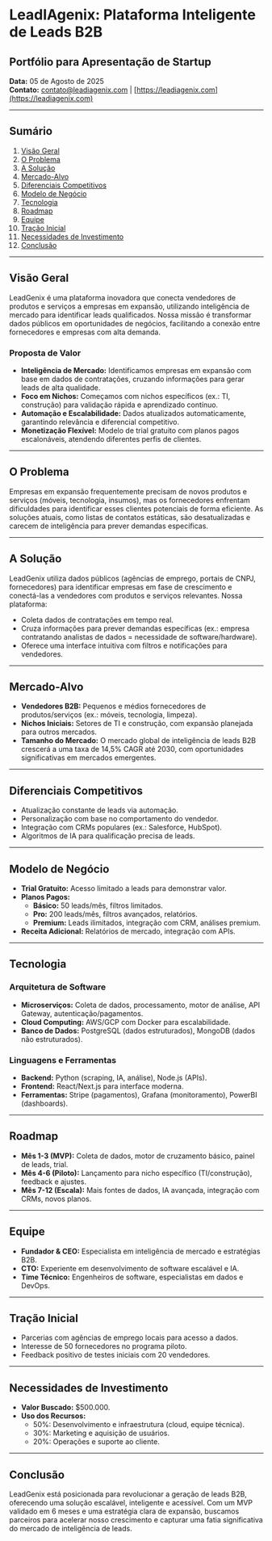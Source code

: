# LeadIAgenix: Plataforma Inteligente de Leads B2B

## Portfólio para Apresentação de Startup

**Data:** 05 de Agosto de 2025  
**Contato:** contato@leadiagenix.com | [https://leadiagenix.com](https://leadiagenix.com)

---

## Sumário
1. [Visão Geral](#visão-geral)
2. [O Problema](#o-problema)
3. [A Solução](#a-solução)
4. [Mercado-Alvo](#mercado-alvo)
5. [Diferenciais Competitivos](#diferenciais-competitivos)
6. [Modelo de Negócio](#modelo-de-negócio)
7. [Tecnologia](#tecnologia)
8. [Roadmap](#roadmap)
9. [Equipe](#equipe)
10. [Tração Inicial](#tração-inicial)
11. [Necessidades de Investimento](#necessidades-de-investimento)
12. [Conclusão](#conclusão)

---

## Visão Geral
LeadGenix é uma plataforma inovadora que conecta vendedores de produtos e serviços a empresas em expansão, utilizando inteligência de mercado para identificar leads qualificados. Nossa missão é transformar dados públicos em oportunidades de negócios, facilitando a conexão entre fornecedores e empresas com alta demanda.

### Proposta de Valor
- **Inteligência de Mercado:** Identificamos empresas em expansão com base em dados de contratações, cruzando informações para gerar leads de alta qualidade.
- **Foco em Nichos:** Começamos com nichos específicos (ex.: TI, construção) para validação rápida e aprendizado contínuo.
- **Automação e Escalabilidade:** Dados atualizados automaticamente, garantindo relevância e diferencial competitivo.
- **Monetização Flexível:** Modelo de trial gratuito com planos pagos escalonáveis, atendendo diferentes perfis de clientes.

---

## O Problema
Empresas em expansão frequentemente precisam de novos produtos e serviços (móveis, tecnologia, insumos), mas os fornecedores enfrentam dificuldades para identificar esses clientes potenciais de forma eficiente. As soluções atuais, como listas de contatos estáticas, são desatualizadas e carecem de inteligência para prever demandas específicas.

---

## A Solução
LeadGenix utiliza dados públicos (agências de emprego, portais de CNPJ, fornecedores) para identificar empresas em fase de crescimento e conectá-las a vendedores com produtos e serviços relevantes. Nossa plataforma:
- Coleta dados de contratações em tempo real.
- Cruza informações para prever demandas específicas (ex.: empresa contratando analistas de dados = necessidade de software/hardware).
- Oferece uma interface intuitiva com filtros e notificações para vendedores.

---

## Mercado-Alvo
- **Vendedores B2B:** Pequenos e médios fornecedores de produtos/serviços (ex.: móveis, tecnologia, limpeza).
- **Nichos Iniciais:** Setores de TI e construção, com expansão planejada para outros mercados.
- **Tamanho do Mercado:** O mercado global de inteligência de leads B2B crescerá a uma taxa de 14,5% CAGR até 2030, com oportunidades significativas em mercados emergentes.

---

## Diferenciais Competitivos
- Atualização constante de leads via automação.
- Personalização com base no comportamento do vendedor.
- Integração com CRMs populares (ex.: Salesforce, HubSpot).
- Algoritmos de IA para qualificação precisa de leads.

---

## Modelo de Negócio
- **Trial Gratuito:** Acesso limitado a leads para demonstrar valor.
- **Planos Pagos:**
  - **Básico:** 50 leads/mês, filtros limitados.
  - **Pro:** 200 leads/mês, filtros avançados, relatórios.
  - **Premium:** Leads ilimitados, integração com CRM, análises premium.
- **Receita Adicional:** Relatórios de mercado, integração com APIs.

---

## Tecnologia

### Arquitetura de Software
- **Microserviços:** Coleta de dados, processamento, motor de análise, API Gateway, autenticação/pagamentos.
- **Cloud Computing:** AWS/GCP com Docker para escalabilidade.
- **Banco de Dados:** PostgreSQL (dados estruturados), MongoDB (dados não estruturados).

### Linguagens e Ferramentas
- **Backend:** Python (scraping, IA, análise), Node.js (APIs).
- **Frontend:** React/Next.js para interface moderna.
- **Ferramentas:** Stripe (pagamentos), Grafana (monitoramento), PowerBI (dashboards).

---

## Roadmap
- **Mês 1-3 (MVP):** Coleta de dados, motor de cruzamento básico, painel de leads, trial.
- **Mês 4-6 (Piloto):** Lançamento para nicho específico (TI/construção), feedback e ajustes.
- **Mês 7-12 (Escala):** Mais fontes de dados, IA avançada, integração com CRMs, novos planos.

---

## Equipe
- **Fundador & CEO:** Especialista em inteligência de mercado e estratégias B2B.
- **CTO:** Experiente em desenvolvimento de software escalável e IA.
- **Time Técnico:** Engenheiros de software, especialistas em dados e DevOps.

---

## Tração Inicial
- Parcerias com agências de emprego locais para acesso a dados.
- Interesse de 50 fornecedores no programa piloto.
- Feedback positivo de testes iniciais com 20 vendedores.

---

## Necessidades de Investimento
- **Valor Buscado:** $500.000.
- **Uso dos Recursos:**
  - 50%: Desenvolvimento e infraestrutura (cloud, equipe técnica).
  - 30%: Marketing e aquisição de usuários.
  - 20%: Operações e suporte ao cliente.

---

## Conclusão
LeadGenix está posicionada para revolucionar a geração de leads B2B, oferecendo uma solução escalável, inteligente e acessível. Com um MVP validado em 6 meses e uma estratégia clara de expansão, buscamos parceiros para acelerar nosso crescimento e capturar uma fatia significativa do mercado de inteligência de leads.
